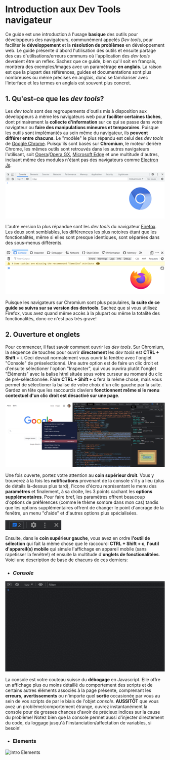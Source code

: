 # Introduction aux Dev Tools navigateur


Ce guide est une introduction à l'usage **basique** des outils pour développeurs des navigateurs, communément appelés *Dev tools*, pour faciliter le **développement** et la **résolution de problèmes** en développement web. Le guide présente d'abord l'utilisation des outils et ensuite partage des cas d'utilisations/erreurs communs où l'application des *dev tools* devraient être un reflex. Sachez que ce guide, bien qu'il soit en français, montrera des exemples/images avec un paramétrage **en anglais**. La raison est que la plupart des références, guides et documentations sont plus nombreuses ou même précises en anglais, donc se familiariser avec l'interface et les termes en anglais est souvent plus concret.

## 1. Qu'est-ce que les *dev tools*?

Les *dev tools* sont des regroupements d'outils mis à disposition aux développeurs à même les navigateurs web pour **faciliter certaines tâches**, dont primairement la **collecte d'information** sur ce qui se passe dans votre navigateur ou **faire des manipulations mineures et temporaires**. Puisque les outils sont implémantés au sein même du navigateur, ils **peuvent différer entre chacuns**. Le "modèle" le plus répandu est celui des *dev tools* de [Google Chrome](https://developer.chrome.com/docs/devtools/). Puisqu'ils sont basés sur **Chromium**, le moteur derière Chrome, les mêmes outils sont retrouvés dans les autres navigateurs l'utilisant, soit [Opera](https://www.opera.com/)/[Opera GX](https://www.opera.com/gx), [Microsoft Edge](https://www.microsoft.com/en-us/edge) et une multitude d'autres, incluant même des modules n'étant pas des navigateurs comme [Electron Js](https://www.electronjs.org/). 

![Exemple Chromium](./src/ExempleChromium.png)

L'autre version la plus répandue sont les *dev tools* du navigateur [Firefox](https://developer.mozilla.org/en-US/docs/Tools). Les deux sont semblables, les différences les plus notoires étant que les fonctionalités, même si elles sont presque identiques, sont séparées dans des sous-menus différents.

![Exemple FireFox](./src/ExempleFireFox.png)

Puisque les navigateurs sur Chromium sont plus populaires, **la suite de ce guide se suivra sur sa version des devtools**. Sachez que si vous utilisez Firefox, vous avez quand même accès à la plupart ou même la totalité des fonctionalités, donc ce n'est pas très grave!

## 2. Ouverture et onglets
Pour commencer, il faut savoir comment ouvrir les *dev tools*. Sur Chromium, la séquence de touches pour ouvrir **directement** les *dev tools* est **CTRL + Shift + i**. Ceci devrait normalement vous ouvrir la fenêtre avec l'onglet "Console" de préselectionné. Une autre option est de faire un clic droit et d'ensuite sélectioner l'option "Inspecter", qui vous ouvrira plutôt l'onglet "Éléments" avec la balise html située sous votre curseur au moment du clic de pré-sélectionnée. Faire **CTRL + Shift + c** fera la même chose, mais vous permet de sélectioner la balise de votre choix d'un clic gauche par la suite. Gardez en tête que les raccourcis claviers **fonctionnent même si le menu contextuel d'un clic droit est désactivé sur une page**.

![Exemple d'ouverture](./src/ExempleOuverture.png)

Une fois ouverte, portez votre attention au **coin supérieur droit**. Vous y trouverez à la fois les **notifications** provenant de la console s'il y a lieu (plus de détails là-dessus plus tard), l'icone d'écrou représentant le menu des **paramètres** et finalement, à sa droite, les 3 points cachant les **options supplémentaires**. Pour faire bref, les paramètres offrent beaucoup d'options de préférences (comme le thème sombre dans mon cas) tandis que les options supplémentaires offrent de changer le point d'ancrage de la fenêtre, un menu "d'aide" et d'autres options plus spécialisées.

![Options](src/options.png)

Ensuite, dans le **coin supérieur gauche**, vous avez en ordre **l'outil de sélection** qui fait la même chose que le raccourci **CTRL + Shift + c**, **l'outil d'appareil(s) mobile** qui simule l'affichage en appareil mobile (sans rapetisser la fenêtre!) et ensuite la multitude d'**onglets de fonctionalitées**. Voici une description de base de chacuns de ces derniers:

- ### *Console*

![Intro Console](src/Intro%20Console.gif)

La console est votre couteau suisse du **débogage** en Javascript. Elle offre un affichage plus ou moins détaillé du comportement des scripts et de certains autres éléments associés à la page présente, comprenant les **erreurs**, **avertissements** ou n'importe quel **sortie** occasionée par vous au sein de vos scripts de par le biais de l'objet *console*. **AUSSITÔT** que vous avez un problème/comportement étrange, ouvrez instantanément la console pour de grosses chances d'avoir de précieux indices sur la cause du problème! Notez bien que la console permet aussi d'injecter directement du code, du loggage jusqu'à l'instanciation/affectation de variables, si besoin!

- ### Elements

![Intro Elements](src/Intro%20Elements.gif)

